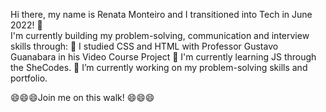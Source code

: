 Hi there, my name is Renata Monteiro and I transitioned into Tech in June 2022! 👋
<br>
 I'm currently building my problem-solving, communication and interview skills through:
   🔭 I studied CSS and HTML with Professor Gustavo Guanabara in his Video Course Project
   👯 I'm currently learning JS through the SheCodes.
   💃 I’m currently working on my problem-solving skills and portfolio.

😄😄😄Join me on this walk! 😄😄😄
